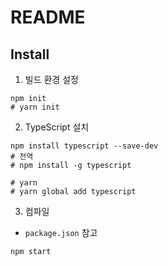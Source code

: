 # README

## Install
1. 빌드 환경 설정
```shell
npm init
# yarn init
```
2. TypeScript 설치
```shell
npm install typescript --save-dev
# 전역
# npm install -g typescript

# yarn
# yarn global add typescript
```
3. 컴파일
- `package.json` 참고
```shell
npm start
```